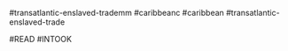 #transatlantic-enslaved-trademm
#caribbeanc
#caribbean
#transatlantic-enslaved-trade 

#READ 
#INTOOK 